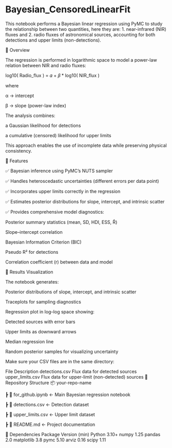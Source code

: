# Bayesian_CensoredLinearFit
This notebook performs a Bayesian linear regression using PyMC  to study the relationship between two quantities, here they are: 1. near-infrared (NIR) fluxes and 2. radio fluxes of astronomical sources, accounting for both detections and upper limits (non-detections).

🔹 Overview

The regression is performed in logarithmic space to model a power-law relation between NIR and radio fluxes:

log10( Radio_flux ) = 𝛼 + 𝛽 * log10( NIR_flux )

where

α → intercept

β → slope (power-law index)

The analysis combines:

a Gaussian likelihood for detections

a cumulative (censored) likelihood for upper limits

This approach enables the use of incomplete data while preserving physical consistency.

🔹 Features

✅ Bayesian inference using PyMC’s NUTS sampler

✅ Handles heteroscedastic uncertainties (different errors per data point)

✅ Incorporates upper limits correctly in the regression

✅ Estimates posterior distributions for slope, intercept, and intrinsic scatter

✅ Provides comprehensive model diagnostics:

Posterior summary statistics (mean, SD, HDI, ESS, R̂)

Slope–intercept correlation

Bayesian Information Criterion (BIC)

Pseudo R² for detections

Correlation coefficient (r) between data and model

🔹 Results Visualization

The notebook generates:

Posterior distributions of slope, intercept, and intrinsic scatter

Traceplots for sampling diagnostics

Regression plot in log–log space showing:

Detected sources with error bars

Upper limits as downward arrows

Median regression line

Random posterior samples for visualizing uncertainty



Make sure your CSV files are in the same directory:

File	Description
detections.csv	Flux data for detected sources
upper_limits.csv	Flux data for upper-limit (non-detected) sources
🔹 Repository Structure
📦 your-repo-name

 ┣ 📜 for_github.ipynb        ← Main Bayesian regression notebook
 
 ┣ 📜 detections.csv          ← Detection dataset
 
 ┣ 📜 upper_limits.csv        ← Upper limit dataset
 
 ┣ 📜 README.md               ← Project documentation
 
🔹 Dependencies
Package	Version (min)
Python	3.10+
numpy	1.25
pandas	2.0
matplotlib	3.8
pymc	5.10
arviz	0.16
scipy	1.11



